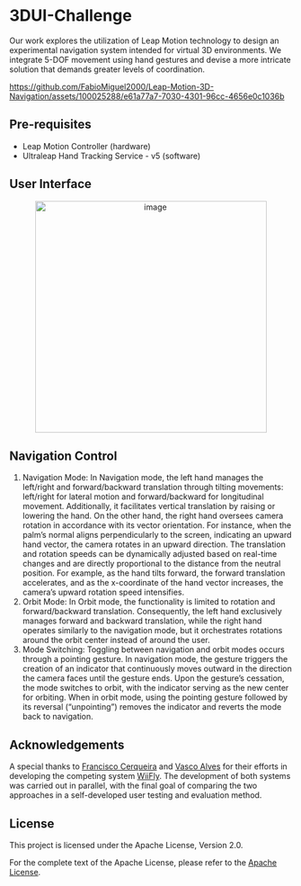 # 3DUI-Challenge

Our work explores the utilization of Leap Motion technology to design an experimental navigation system intended for virtual 3D environments. We integrate 5-DOF movement using hand gestures and devise a more intricate solution that demands greater levels of coordination.

https://github.com/FabioMiguel2000/Leap-Motion-3D-Navigation/assets/100025288/e61a77a7-7030-4301-96cc-4656e0c1036b

## Pre-requisites
- Leap Motion Controller (hardware)
- Ultraleap Hand Tracking Service - v5 (software)

## User Interface

<p align="center">
   <img width="412" alt="image" src="https://github.com/FabioMiguel2000/blob/main/img/user_interface.png">
</p>


## Navigation Control

1) Navigation Mode: In Navigation mode, the left hand manages the left/right and forward/backward translation through tilting movements: left/right for lateral motion and forward/backward for longitudinal movement. Additionally, it facilitates vertical translation by raising or lowering the hand. On the other hand, the right hand oversees camera rotation in accordance with its vector orientation. For instance, when the palm’s normal aligns perpendicularly to the screen, indicating an upward hand vector, the camera rotates in an upward direction. The translation and rotation speeds can be dynamically adjusted based on real-time changes and are directly proportional to the distance from the neutral position. For example, as the hand tilts forward, the forward translation accelerates, and as the x-coordinate of the hand vector increases, the camera’s upward rotation speed intensifies.
2) Orbit Mode: In Orbit mode, the functionality is limited to rotation and forward/backward translation. Consequently, the left hand exclusively manages forward and backward translation, while the right hand operates similarly to the navigation mode, but it orchestrates rotations around the orbit center instead of around the user.
3) Mode Switching: Toggling between navigation and orbit modes occurs through a pointing gesture. In navigation mode, the gesture triggers the creation of an indicator that continuously moves outward in the direction the camera faces until the gesture ends. Upon the gesture’s cessation, the mode switches to orbit, with the indicator serving as the new center for orbiting. When in orbit mode, using the pointing gesture followed by
its reversal (“unpointing”) removes the indicator and reverts the mode back to navigation.

## Acknowledgements
A special thanks to [Francisco Cerqueira](https://github.com/xico2001pt) and [Vasco Alves](https://github.com/Vasco52) for their efforts in developing the competing system [WiiFly](https://github.com/xico2001pt/wiifly-3d-navigation). The development of both systems was carried out in parallel, with the final goal of comparing the two approaches in a self-developed user testing and evaluation method.

## License 
This project is licensed under the Apache License, Version 2.0.

For the complete text of the Apache License, please refer to the [Apache License](https://github.com/FabioMiguel2000/Leap-Motion-3D-Navigation/blob/main/LICENSE).